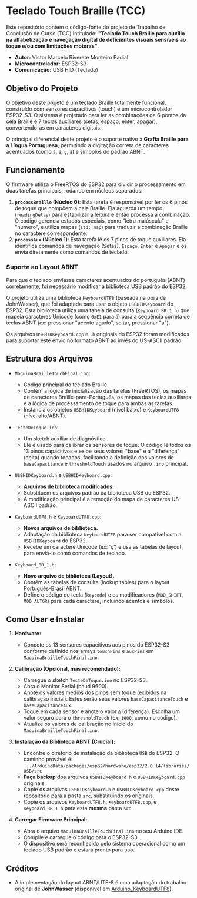 # Teclado Touch Braille (TCC)

Este repositório contém o código-fonte do projeto de Trabalho de Conclusão de Curso (TCC) intitulado: **"Teclado Touch Braille para auxílio na alfabetização e navegação digital de deficientes visuais sensíveis ao toque e/ou com limitações motoras"**.

* **Autor:** Victor Marcelo Riverete Monteiro Padial
* **Microcontrolador:** ESP32-S3
* **Comunicação:** USB HID (Teclado)

## Objetivo do Projeto

O objetivo deste projeto é um teclado Braille totalmente funcional, construído com sensores capacitivos (touch) e um microcontrolador ESP32-S3. O sistema é projetado para ler as combinações de 6 pontos da cela Braille e 7 teclas auxiliares (setas, espaço, enter, apagar), convertendo-as em caracteres digitais.

O principal diferencial deste projeto é o suporte nativo à **Grafia Braille para a Língua Portuguesa**, permitindo a digitação correta de caracteres acentuados (como `á`, `é`, `ç`, `ã`) e símbolos do padrão ABNT.

## Funcionamento

O firmware utiliza o FreeRTOS do ESP32 para dividir o processamento em duas tarefas principais, rodando em núcleos separados:

1.  **`processBraille` (Núcleo 0)**: Esta tarefa é responsável por ler os 6 pinos de toque que compõem a cela Braille. Ela aguarda um tempo (`readingDelay`) para estabilizar a leitura e então processa a combinação. O código gerencia estados especiais, como "letra maiúscula" e "número", e utiliza mapas (`std::map`) para traduzir a combinação Braille no caractere correspondente.
2.  **`processAux` (Núcleo 1)**: Esta tarefa lê os 7 pinos de toque auxiliares. Ela identifica comandos de navegação (Setas), `Espaço`, `Enter` e `Apagar` e os envia diretamente como comandos de teclado.

### Suporte ao Layout ABNT

Para que o teclado enviasse caracteres acentuados do português (ABNT) corretamente, foi necessário modificar a biblioteca USB padrão do ESP32.

O projeto utiliza uma biblioteca `KeyboardUTF8` (baseada na obra de JohnWasser), que foi adaptada para usar o objeto `USBHIDKeyboard` do ESP32. Esta biblioteca utiliza uma tabela de consulta (`Keyboard_BR_1.h`) que mapeia caracteres Unicode (como `0xE1` para `á`) para a sequência correta de teclas ABNT (ex: pressionar "acento agudo", soltar, pressionar "a").

Os arquivos `USBHIDKeyboard.cpp` e `.h` originais do ESP32 foram modificados para suportar este envio no formato ABNT ao invés do US-ASCII padrão.

## Estrutura dos Arquivos

* `MaquinaBrailleTouchFinal.ino`:
    * Código principal do teclado Braille.
    * Contém a lógica de inicialização das tarefas (FreeRTOS), os mapas de caracteres Braille-para-Português, os mapas das teclas auxiliares e a lógica de processamento de toque para ambas as tarefas.
    * Instancia os objetos `USBHIDKeyboard` (nível baixo) e `KeyboardUTF8` (nível alto/ABNT).

* `TesteDeToque.ino`:
    * Um sketch auxiliar de diagnóstico.
    * Ele é usado para calibrar os sensores de toque. O código lê todos os 13 pinos capacitivos e exibe seus valores "base" e a "diferença" (delta) quando tocados, facilitando a definição dos valores de `baseCapacitance` e `thresholdTouch` usados no arquivo `.ino` principal.

* `USBHIDKeyboard.h` e `USBHIDKeyboard.cpp`:
    * **Arquivos de biblioteca modificados.**
    * Substituem os arquivos padrão da biblioteca USB do ESP32.
    * A modificação principal é a remoção do mapa de caracteres US-ASCII padrão.

* `KeyboardUTF8.h` e `KeyboardUTF8.cpp`:
    * **Novos arquivos de biblioteca.**
    * Adaptação da biblioteca `KeyboardUTF8` para ser compatível com a `USBHIDKeyboard` do ESP32.
    * Recebe um caractere Unicode (ex: 'ç') e usa as tabelas de layout para enviá-lo como comandos de teclado.

* `Keyboard_BR_1.h`:
    * **Novo arquivo de biblioteca (Layout).**
    * Contém as tabelas de consulta (lookup tables) para o layout Português-Brasil ABNT.
    * Define o código de tecla (`keycode`) e os modificadores (`MOD_SHIFT`, `MOD_ALTGR`) para cada caractere, incluindo acentos e símbolos.

## Como Usar e Instalar

1.  **Hardware:**
    * Conecte os 13 sensores capacitivos aos pinos do ESP32-S3 conforme definido nos arrays `touchPins` e `auxPins` em `MaquinaBrailleTouchFinal.ino`.

2.  **Calibração (Opcional, mas recomendado):**
    * Carregue o sketch `TesteDeToque.ino` no ESP32-S3.
    * Abra o Monitor Serial (baud 9600).
    * Anote os valores médios dos pinos sem toque (exibidos na calibração inicial). Estes serão seus valores `baseCapacitanceTouch` e `baseCapacitanceAux`.
    * Toque em cada sensor e anote o valor `Δ` (diferença). Escolha um valor seguro para o `thresholdTouch` (ex: `1000`, como no código).
    * Atualize os valores de calibração no início do `MaquinaBrailleTouchFinal.ino`.

3.  **Instalação da Biblioteca ABNT (Crucial):**
    * Encontre o diretório de instalação da biblioteca `USB` do ESP32. O caminho provável é:
        `.../ArduinoData/packages/esp32/hardware/esp32/2.0.14/libraries/USB/src`
    * **Faça backup** dos arquivos `USBHIDKeyboard.h` e `USBHIDKeyboard.cpp` originais.
    * Copie os arquivos `USBHIDKeyboard.h` e `USBHIDKeyboard.cpp` deste repositório para a pasta `src`, substituindo os originais.
    * Copie os arquivos `KeyboardUTF8.h`, `KeyboardUTF8.cpp`, e `Keyboard_BR_1.h` para esta **mesma** pasta `src`.

4.  **Carregar Firmware Principal:**
    * Abra o arquivo `MaquinaBrailleTouchFinal.ino` no seu Arduino IDE.
    * Compile e carregue o código para o ESP32-S3.
    * O dispositivo será reconhecido pelo sistema operacional como um teclado USB padrão e estará pronto para uso.

## Créditos

* A implementação do layout ABNT/UTF-8 é uma adaptação do trabalho original de **JohnWasser** (disponível em [Arduino\_KeyboardUTF8](https://github.com/JohnWasser/Arduino_KeyboardUTF8)).
